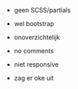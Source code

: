 
- geen SCSS/partials
- wel bootstrap
- onoverzichtelijk
- no comments
- niet responsive




- zag er oke uit
